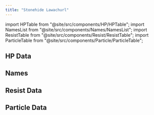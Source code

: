 ```yaml
---
title: "Stonehide Lawachurl"
---
```


import HPTable from "@site/src/components/HP/HPTable";
import NamesList from "@site/src/components/Names/NamesList";
import ResistTable from "@site/src/components/Resist/ResistTable";
import ParticleTable from "@site/src/components/Particle/ParticleTable";

## HP Data

<HPTable item_key="stonehidelawachurl" data_src="enemy" />

## Names

<NamesList item_key="stonehidelawachurl" data_src="enemy" />

## Resist Data

<ResistTable item_key="stonehidelawachurl" data_src="enemy" />

## Particle Data

<ParticleTable item_key="stonehidelawachurl" data_src="enemy" />